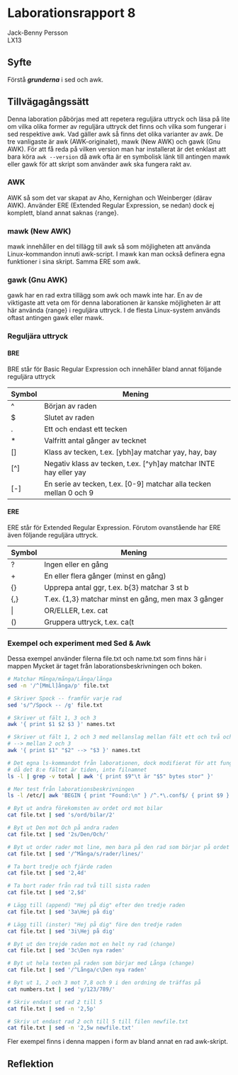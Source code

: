# Laborationsrapport 8 #
Jack-Benny Persson<br>
LX13

## Syfte ##
Förstå ___grunderna___ i sed och awk.

## Tillvägagångssätt ##
Denna laboration påbörjas med att repetera reguljära uttryck och läsa på lite om
vilka olika former av reguljära uttryck det finns och vilka som fungerar i sed
respektive awk. Vad gäller awk så finns det olika varianter av awk. De tre
vanligaste är awk (AWK-originalet), mawk (New AWK) och gawk (Gnu AWK). För att
få reda på vilken version man har installerat är det enklast att bara köra
`awk --version` då awk ofta är en symbolisk länk till antingen mawk eller gawk
för att skript som använder awk ska fungera rakt av.

### AWK ###
AWK så som det var skapat av Aho, Kernighan och Weinberger (därav AWK). Använder
ERE (Extended Regular Expression, se nedan) dock ej komplett, bland annat 
saknas {range}.

### mawk (New AWK) ###
mawk innehåller en del tillägg till awk så som möjligheten att använda
Linux-kommandon innuti awk-script. I mawk kan man också definera egna funktioner
i sina skript. Samma ERE som awk.

### gawk (Gnu AWK) ###
gawk har en rad extra tillägg som awk och mawk inte har. En av de viktigaste
att veta om för denna laborationen är kanske möjligheten är att här använda
{range} i reguljära uttryck. I de flesta Linux-system används oftast antingen
gawk eller mawk.

### Reguljära uttryck ###
#### BRE ####
BRE står för Basic Regular Expression och innehåller bland annat följande
reguljära uttryck

Symbol | Mening
------ | ------
^      | Början av raden
$      | Slutet av raden
.      | Ett och endast ett tecken
*      | Valfritt antal gånger av tecknet
[]     | Klass av tecken, t.ex. [ybh]ay matchar yay, hay, bay
[^]    | Negativ klass av tecken, t.ex. [^yh]ay matchar INTE hay eller yay
[-]    | En serie av tecken, t.ex. [0-9] matchar alla tecken mellan 0 och 9

#### ERE ####
ERE står för Extended Regular Expression. Förutom ovanstående har ERE även
följande reguljära uttryck.

Symbol | Mening
------ | ------
?      | Ingen eller en gång
+      | En eller flera gånger (minst en gång)
{}     | Upprepa antal ggr, t.ex. b{3} matchar 3 st b
{,}    | T.ex. {1,3} matchar minst en gång, men max 3 gånger
&#124; | OR/ELLER, t.ex. cat|dog matchar cat eller dog
()     | Gruppera uttryck, t.ex. ca(t|b) eller Hej(san)

### Exempel och experiment med Sed & Awk ###
Dessa exempel använder filerna file.txt och name.txt som finns här i mappen 
Mycket är taget från laborationsbeskrivningen och boken.
```bash
# Matchar Många/många/Långa/långa
sed -n '/^[MmLl]ånga/p' file.txt

# Skriver Spock -- framför varje rad
sed 's/^/Spock -- /g' file.txt 

# Skriver ut fält 1, 3 och 3
awk '{ print $1 $2 $3 }' names.txt

# Skriver ut fält 1, 2 och 3 med mellanslag mellan fält ett och två och
# --> mellan 2 och 3
awk '{ print $1" "$2" --> "$3 }' names.txt 

# Det egna ls-kommandot från laborationen, dock modifierat för att fungera
# då det 8:e fältet är tiden, inte filnamnet
ls -l | grep -v total | awk '{ print $9"\t är "$5" bytes stor" }'

# Mer test från laborationsbeskrivningen
ls -l /etc/| awk 'BEGIN { print "Found:\n" } /^.*\.conf$/ { print $9 } END { print "\nDone" }'

# Byt ut andra förekomsten av ordet ord mot bilar
cat file.txt | sed 's/ord/bilar/2'

# Byt ut Den mot Och på andra raden
cat file.txt | sed '2s/Den/Och/'

# Byt ut order rader mot line, men bara på den rad som börjar på ordet Många
cat file.txt | sed '/^Många/s/rader/lines/'

# Ta bort tredje och fjärde raden
cat file.txt | sed '2,4d'

# Ta bort rader från rad två till sista raden
cat file.txt | sed '2,$d'

# Lägg till (append) "Hej på dig" efter den tredje raden
cat file.txt | sed '3a\Hej på dig'

# Lägg till (inster) "Hej på dig" före den tredje raden
cat file.txt | sed '3i\Hej på dig'

# Byt ut den trejde raden mot en helt ny rad (change)
cat file.txt | sed '3c\Den nya raden'

# Byt ut hela texten på raden som börjar med Långa (change)
cat file.txt | sed '/^Långa/c\Den nya raden'

# Byt ut 1, 2 och 3 mot 7,8 och 9 i den ordning de träffas på
cat numbers.txt | sed 'y/123/789/'

# Skriv endast ut rad 2 till 5
cat file.txt | sed -n '2,5p'

# Skriv ut endast rad 2 och till 5 till filen newfile.txt
cat file.txt | sed -n '2,5w newfile.txt'
```
Fler exempel finns i denna mappen i form av bland annat en rad awk-skript.

## Reflektion ##

